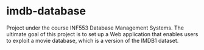 # imdb-database
Project under the course INF553 Database Management Systems. The ultimate goal of this project is to set up a Web application that enables users to exploit a movie database, which is a version of the IMDB1 dataset.
